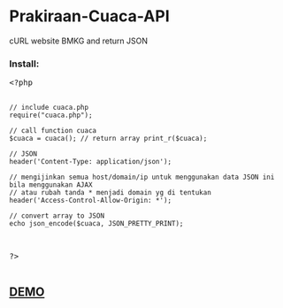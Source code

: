 # Prakiraan-Cuaca-API
cURL website BMKG and return JSON
<h3>Install:</h3>
<pre>&lt;?php

    // include cuaca.php
    require("cuaca.php");
    
    // call function cuaca
    $cuaca = cuaca(); // return array print_r($cuaca);
    
    // JSON
    header('Content-Type: application/json');
    
    // mengijinkan semua host/domain/ip untuk menggunakan data JSON ini bila menggunakan AJAX
    // atau rubah tanda * menjadi domain yg di tentukan
    header('Access-Control-Allow-Origin: *');
    
    // convert array to JSON
    echo json_encode($cuaca, JSON_PRETTY_PRINT);
    
?&gt;</pre>
<a href="http://ibacor.com/api/prakiraan-cuaca" target="_BLANK"><h2>DEMO</h2></a>
